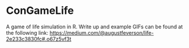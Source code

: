 # ConGameLife
A game of life simulation in R.  Write up and example GIFs can be found at the following link:  https://medium.com/@augustfeverson/life-2e233c3830fc#.o67z5vf3t

